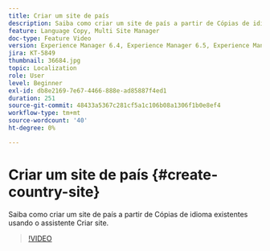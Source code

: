 ```yaml
---
title: Criar um site de país
description: Saiba como criar um site de país a partir de Cópias de idioma existentes usando o assistente Criar site.
feature: Language Copy, Multi Site Manager
doc-type: Feature Video
version: Experience Manager 6.4, Experience Manager 6.5, Experience Manager as a Cloud Service
jira: KT-5849
thumbnail: 36684.jpg
topic: Localization
role: User
level: Beginner
exl-id: db8e2169-7e67-4466-888e-ad85887f4ed1
duration: 251
source-git-commit: 48433a5367c281cf5a1c106b08a1306f1b0e8ef4
workflow-type: tm+mt
source-wordcount: '40'
ht-degree: 0%

---
```


# Criar um site de país {#create-country-site}

Saiba como criar um site de país a partir de Cópias de idioma existentes usando o assistente Criar site.

>[!VIDEO](https://video.tv.adobe.com/v/36684?quality=12&learn=on)
